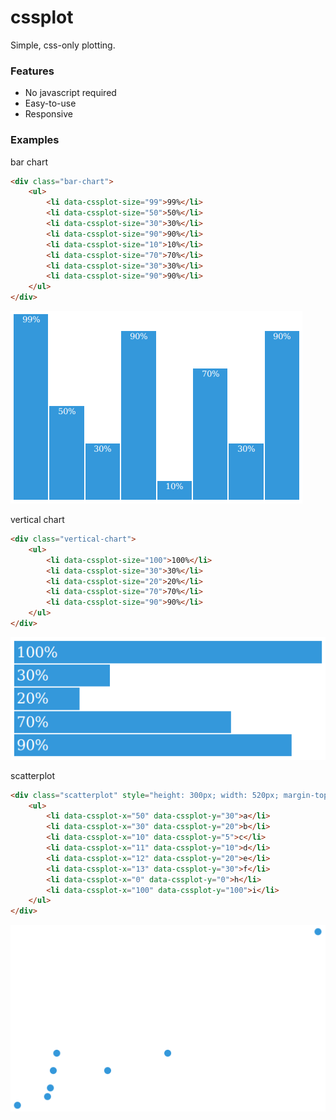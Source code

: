 cssplot
=======

Simple, css-only plotting.


### Features

 * No javascript required
 * Easy-to-use
 * Responsive


### Examples

bar chart

```html
<div class="bar-chart">
    <ul>
        <li data-cssplot-size="99">99%</li>
        <li data-cssplot-size="50">50%</li>
        <li data-cssplot-size="30">30%</li>
        <li data-cssplot-size="90">90%</li>
        <li data-cssplot-size="10">10%</li>
        <li data-cssplot-size="70">70%</li>
        <li data-cssplot-size="30">30%</li>
        <li data-cssplot-size="90">90%</li>
    </ul>
</div>
```
![bar chart](docs/images/cssplot_bar_chart.png)


vertical chart

```html
<div class="vertical-chart">
    <ul>
        <li data-cssplot-size="100">100%</li>
        <li data-cssplot-size="30">30%</li>
        <li data-cssplot-size="20">20%</li>
        <li data-cssplot-size="70">70%</li>
        <li data-cssplot-size="90">90%</li>
    </ul>
</div>
```
![bar chart](docs/images/cssplot_vertical_chart.png)


scatterplot

```html
<div class="scatterplot" style="height: 300px; width: 520px; margin-top: 10px">
    <ul>
        <li data-cssplot-x="50" data-cssplot-y="30">a</li>
        <li data-cssplot-x="30" data-cssplot-y="20">b</li>
        <li data-cssplot-x="10" data-cssplot-y="5">c</li>
        <li data-cssplot-x="11" data-cssplot-y="10">d</li>
        <li data-cssplot-x="12" data-cssplot-y="20">e</li>
        <li data-cssplot-x="13" data-cssplot-y="30">f</li>
        <li data-cssplot-x="0" data-cssplot-y="0">h</li>
        <li data-cssplot-x="100" data-cssplot-y="100">i</li>
    </ul>
</div>
```

![scatterplot](docs/images/cssplot_scatterplot.png)
